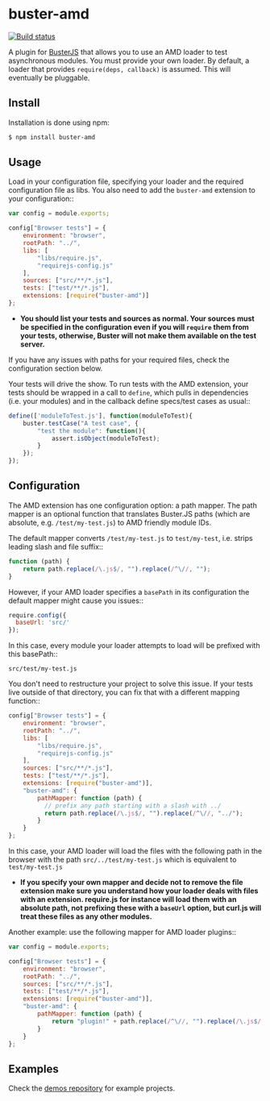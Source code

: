# buster-amd

[![Build status](https://secure.travis-ci.org/busterjs/buster-amd.png?branch=master)](http://travis-ci.org/busterjs/buster-amd)

A plugin for [BusterJS](http://busterjs.org) that allows you to use an AMD loader to test asynchronous modules. You must provide your own loader. By default, a loader that provides ``require(deps, callback)``
is assumed. This will eventually be pluggable.

## Install

Installation is done using npm:

```bash
$ npm install buster-amd
```

## Usage

Load in your configuration file, specifying your loader and the required configuration file as libs.
You also need to add the `buster-amd` extension to your configuration::

```javascript
var config = module.exports;

config["Browser tests"] = {
    environment: "browser",
    rootPath: "../",
    libs: [
        "libs/require.js",
        "requirejs-config.js"
    ],
    sources: ["src/**/*.js"],
    tests: ["test/**/*.js"],
    extensions: [require("buster-amd")]
};
```

* **You should list your tests and sources as normal. Your sources must be
  specified in the configuration even if you will `require` them from
  your tests, otherwise, Buster will not make them available on the test server.**

If you have any issues with paths for your required files, check the configuration section below.

Your tests will drive the show. To run tests with the AMD extension, your
tests should be wrapped in a call to `define`, which pulls in
dependencies (i.e. your modules) and in the callback define specs/test cases
as usual::

```javascript
define(['moduleToTest.js'], function(moduleToTest){
    buster.testCase("A test case", {
        "test the module": function(){
            assert.isObject(moduleToTest);
        }
    });
});
```


## Configuration

The AMD extension has one configuration option: a path mapper. The path mapper
is an optional function that translates Buster.JS paths (which are absolute,
e.g. `/test/my-test.js`) to AMD friendly module IDs.

The default mapper converts `/test/my-test.js` to `test/my-test`, i.e. strips leading
slash and file suffix::

```javascript
function (path) {
    return path.replace(/\.js$/, "").replace(/^\//, "");
}
```

However, if your AMD loader specifies a `basePath` in its configuration the default mapper might cause you issues::

```javascript
require.config({
  baseUrl: 'src/'
});
```

In this case, every module your loader attempts to load will be prefixed with this basePath::

```
src/test/my-test.js
```

You don't need to restructure your project to solve this issue.
If your tests live outside of that directory, you can fix that with a different mapping function::

```javascript
config["Browser tests"] = {
    environment: "browser",
    rootPath: "../",
    libs: [
        "libs/require.js",
        "requirejs-config.js"
    ],
    sources: ["src/**/*.js"],
    tests: ["test/**/*.js"],
    extensions: [require("buster-amd")],
    "buster-amd": {
        pathMapper: function (path) {
          // prefix any path starting with a slash with ../
          return path.replace(/\.js$/, "").replace(/^\//, "../");
        }
    }
};
```

In this case, your AMD loader will load the files with the following path in the browser with
the path `src/../test/my-test.js` which is equivalent to `test/my-test.js`

* **If you specify your own mapper and decide not to remove the file extension
  make sure you understand how your loader deals with files with an extension.
  require.js for instance will load them with an absolute path, not prefixing these
  with a `baseUrl` option, but curl.js will treat these files as any other modules.**

Another example: use the following mapper for AMD loader plugins::

```javascript
var config = module.exports;

config["Browser tests"] = {
    environment: "browser",
    rootPath: "../",
    sources: ["src/**/*.js"],
    tests: ["test/**/*.js"],
    extensions: [require("buster-amd")],
    "buster-amd": {
        pathMapper: function (path) {
            return "plugin!" + path.replace(/^\//, "").replace(/\.js$/, "");
        }
    }
};
```

## Examples

Check the [demos repository](https://github.com/busterjs/demos) for example projects.


